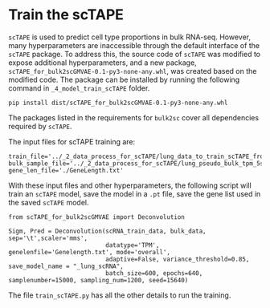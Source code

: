 # Train the scTAPE 
`scTAPE` is used to predict cell type proportions in bulk RNA-seq. However, many hyperparameters are inaccessible through the default interface of the `scTAPE` package. To address this, the source code of `scTAPE` was modified to expose additional hyperparameters, and a new package, `scTAPE_for_bulk2scGMVAE-0.1-py3-none-any.whl`, was created based on the modified code. The package can be installed by running the following command in `_4_model_train_scTAPE` folder. 
```
pip install dist/scTAPE_for_bulk2scGMVAE-0.1-py3-none-any.whl
```
The packages listed in the requirements for `bulk2sc` cover all dependencies required by `scTAPE`.

The input files for scTAPE training are: 
```
train_file='../_2_data_process_for_scTAPE/lung_data_to_train_scTAPE_from_lung_train.txt'
bulk_sample_file='../_2_data_process_for_scTAPE/lung_pseudo_bulk_tpm_5samples.txt'
gene_len_file='./GeneLength.txt'
```
With these input files and other hyperparameters, the following script will train an `scTAPE` model, save the model in a `.pt` file, save the gene list used in the saved `scTAPE` model.

```
from scTAPE_for_bulk2scGMVAE import Deconvolution

Sigm, Pred = Deconvolution(scRNA_train_data, bulk_data, sep='\t',scaler='mms',
                           datatype='TPM', genelenfile='Genelength.txt', mode='overall',
                           adaptive=False, variance_threshold=0.85, save_model_name = "_lung_scRNA",
                           batch_size=600, epochs=640, samplenumber=15000, sampling_num=1200, seed=15640)
```
The file `train_scTAPE.py` has all the other details to run the training.
